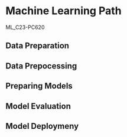 # Machine Learning Path
ML_C23-PC620 

## Data Preparation

## Data Prepocessing

## Preparing Models

## Model Evaluation

## Model Deploymeny
